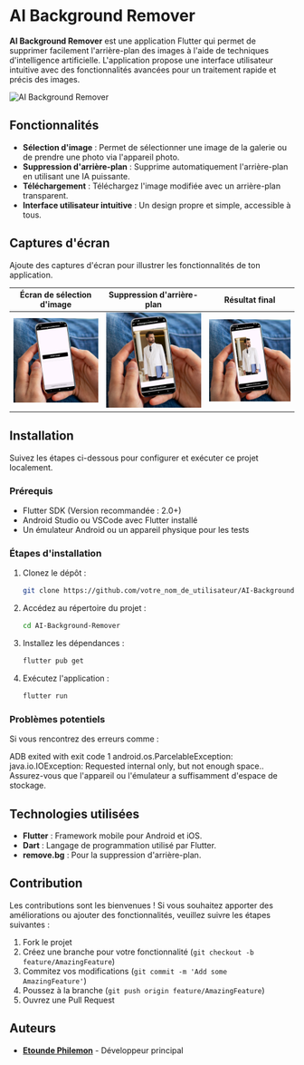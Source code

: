 # AI Background Remover

**AI Background Remover** est une application Flutter qui permet de supprimer facilement l'arrière-plan des images à l'aide de techniques d'intelligence artificielle. L'application propose une interface utilisateur intuitive avec des fonctionnalités avancées pour un traitement rapide et précis des images.

![AI Background Remover](./mnt/data/Plan%20de%20travail%201%20copie.png)

## Fonctionnalités

- **Sélection d'image** : Permet de sélectionner une image de la galerie ou de prendre une photo via l'appareil photo.
- **Suppression d'arrière-plan** : Supprime automatiquement l'arrière-plan en utilisant une IA puissante.
- **Téléchargement** : Téléchargez l'image modifiée avec un arrière-plan transparent.
- **Interface utilisateur intuitive** : Un design propre et simple, accessible à tous.

## Captures d'écran

Ajoute des captures d'écran pour illustrer les fonctionnalités de ton application.

| Écran de sélection d'image | Suppression d'arrière-plan | Résultat final |
|---------------------------|----------------------------|----------------|
| <img src="./assets/capture1.png" alt="Plan de travail 1" width="500"> | <img src="./assets/capture2.png" alt="Plan de travail 1" width="500"> | <img src="./assets/capture3.png" alt="Plan de travail 1" width="500"> |

## Installation

Suivez les étapes ci-dessous pour configurer et exécuter ce projet localement.

### Prérequis

- Flutter SDK (Version recommandée : 2.0+)
- Android Studio ou VSCode avec Flutter installé
- Un émulateur Android ou un appareil physique pour les tests

### Étapes d'installation

1. Clonez le dépôt :
    ```bash
    git clone https://github.com/votre_nom_de_utilisateur/AI-Background-Remover.git
    ```

2. Accédez au répertoire du projet :
    ```bash
    cd AI-Background-Remover
    ```

3. Installez les dépendances :
    ```bash
    flutter pub get
    ```

4. Exécutez l'application :
    ```bash
    flutter run
    ```

### Problèmes potentiels

Si vous rencontrez des erreurs comme :

ADB exited with exit code 1 android.os.ParcelableException: java.io.IOException: Requested internal only, but not enough space..
Assurez-vous que l'appareil ou l'émulateur a suffisamment d'espace de stockage.


## Technologies utilisées

- **Flutter** : Framework mobile pour Android et iOS.
- **Dart** : Langage de programmation utilisé par Flutter.
- **remove.bg** : Pour la suppression d'arrière-plan.

## Contribution

Les contributions sont les bienvenues ! Si vous souhaitez apporter des améliorations ou ajouter des fonctionnalités, veuillez suivre les étapes suivantes :

1. Fork le projet
2. Créez une branche pour votre fonctionnalité (`git checkout -b feature/AmazingFeature`)
3. Commitez vos modifications (`git commit -m 'Add some AmazingFeature'`)
4. Poussez à la branche (`git push origin feature/AmazingFeature`)
5. Ouvrez une Pull Request


## Auteurs

- **[Etounde Philemon](https://github.com/Philemon011)** - Développeur principal
